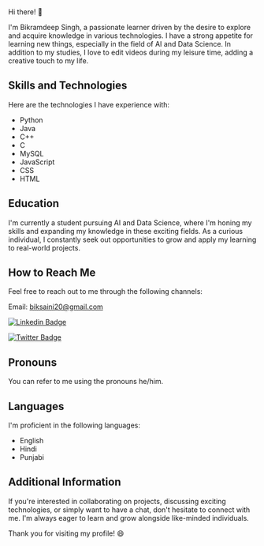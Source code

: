 ### 

Hi there! 👋

I'm Bikramdeep Singh, a passionate learner driven by the desire to explore and acquire knowledge in various technologies. I have a strong appetite for learning new things, especially in the field of AI and Data Science. In addition to my studies, I love to edit videos during my leisure time, adding a creative touch to my life.

## Skills and Technologies
Here are the technologies I have experience with:
- Python
- Java
- C++
- C
- MySQL
- JavaScript
- CSS
- HTML

## Education
I'm currently a student pursuing AI and Data Science, where I'm honing my skills and expanding my knowledge in these exciting fields. As a curious individual, I constantly seek out opportunities to grow and apply my learning to real-world projects.

## How to Reach Me
Feel free to reach out to me through the following channels:

Email: biksaini20@gmail.com

[![Linkedin Badge](https://img.shields.io/badge/-LinkedIn-blue?style=flat-square&logo=Linkedin&logoColor=white&link=https://www.linkedin.com/in/harshkumarkhatri/)](https://www.linkedin.com/in/bikramdeep-singh-b00492201/)

[![Twitter Badge](https://img.shields.io/badge/-Twitter-1ca0f1?style=flat-square&labelColor=1ca0f1&logo=twitter&logoColor=white&link=https://twitter.com/_diogorodrigues)](https://twitter.com/biksaini20)

## Pronouns
You can refer to me using the pronouns he/him.

## Languages
I'm proficient in the following languages:

- English
- Hindi
- Punjabi

## Additional Information
If you're interested in collaborating on projects, discussing exciting technologies, or simply want to have a chat, don't hesitate to connect with me. I'm always eager to learn and grow alongside like-minded individuals.

Thank you for visiting my profile! 😄









